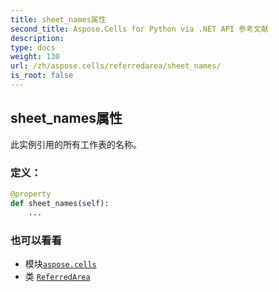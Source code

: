 ```yaml
---
title: sheet_names属性
second_title: Aspose.Cells for Python via .NET API 参考文献
description:
type: docs
weight: 130
url: /zh/aspose.cells/referredarea/sheet_names/
is_root: false
---
```

## sheet_names属性

此实例引用的所有工作表的名称。
### 定义：
```python
@property
def sheet_names(self):
    ...
```

### 也可以看看
* 模块[`aspose.cells`](../../)
* 类 [`ReferredArea`](/cells/python-net/zh/aspose.cells/referredarea)
